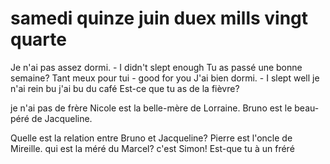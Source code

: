 # samedi quinze juin duex mills vingt quarte

Je n'ai pas assez dormi. - I didn't slept enough
Tu as passé une bonne semaine?
Tant meux pour tui - good for you
J'ai bien dormi. - I slept well
je n'ai rein bu
j'ai bu du café
Est-ce que tu as de la fièvre?

je n'ai pas de frère
Nicole est la belle-mère de Lorraine.
Bruno est le beau-péré de Jacqueline.

Quelle est la relation entre Bruno et Jacqueline?
Pierre est l'oncle de Mireille.
qui est la méré du Marcel?
c'est Simon!
Est-que tu à un fréré
